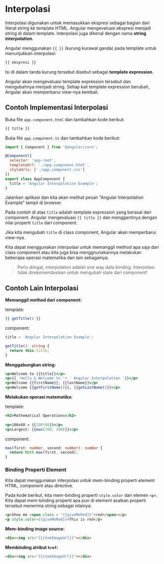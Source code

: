 # Interpolasi

Interpolasi digunakan untuk memasukkan ekspresi sebagai bagian dari literal string ke template HTML. Angular mengevaluasi ekspresi menjadi string di dalam template. Interpolasi juga dikenal dengan nama **string interpolation**.

Angular menggunakan `{{ }}` (kurung kurawal ganda) pada template untuk menunjukkan interpolasi:

```jsx
{{ ekspresi }}
```

Isi di dalam tanda kurung tersebut disebut sebagai **template expression**.

Angular akan mengevaluasi template expression tersebut dan mengubahnya menjadi string. Setiap kali template expression berubah, Angular akan memperbarui view-nya kembali.

## Contoh Implementasi Interpolasi

Buka file `app.component.html` dan tambahkan kode berikut:

```jsx
{{ title }}
```

Buka file `app.component.ts` dan tambahkan kode berikut:

```js
import { Component } from '@angular/core';

@Component({
  selector: 'app-root',
  templateUrl: './app.component.html',
  styleUrls: ['./app.component.css']
})
export class AppComponent {
  title = 'Angular Interpolation Example';
}
```

Jalankan aplikasi dan kita akan melihat pesan "Angular Interpolation Example" tampil di browser.

Pada contoh di atas `title` adalah template expression yang berasal dari component. Angular mengevaluasi `{{ title }}` dan menggantinya dengan nilai properti `title` dari component.

Jika kita mengubah `title` di class component, Angular akan memperbarui view-nya.

Kita dapat menggunakan interpolasi untuk memanggil method apa saja dari class component atau kita juga bisa menggnunakannya melakukan beberapa operasi matematika dan lain sebagainya.

> Perlu diingat, interpolation adalah one way data binding. Interpolasi tidak direkomendasikan untuk mengubah state dari component!

## Contoh Lain Interpolasi

**Memanggil method dari component:**

template:

```jsx
{{ getTitle() }}
```

component:

```ts
title = 'Angular Interpolation Example';

getTitle(): string {
  return this.title;
}
```

**Menggabungkan string:**

```jsx
<p>Welcome to {{title}}</p>
<p>{{ 'Hello & Welcome to '+ ' Angular Interpolation '}}</p>
<p>Welcome {{firstName}}, {{lastName}}</p>
<p>Welcome {{getFirstName()}}, {{getLastName()}}</p>
```

**Melakukan operasi matematika:**

template:

```jsx
<h2>Mathematical Operations</h2>
 
<p>100x80 = {{100*80}}</p>
<p>Largest: {{max(100, 200)}}</p>
```

component:

```ts
max(first: number, second: number): number {
  return Math.max(first, second);
}
```

### Binding Properti Element

Kita dapat menggunakan interpolasi untuk mem-binding properti element HTML, component atau directive. 

Pada kode berikut, kita mem-binding properti `style.color` dari elemen `<p>`. Kita dapat mem-binding properti apa pun di element asalkan properti tersebut menerima string sebagai nilainya:

```html
<p>Show me <span class = "{{giveMeRed}}">red</span></p>
<p style.color={{giveMeRed}}>This is red</p>
```

**Mem-binding image source:**

```html
<div><img src="{{itemImageUrl}}"></div>
```

**Membinding atribut `href`:**

```html
<div><img src="{{itemImageUrl}}"></div>
```




